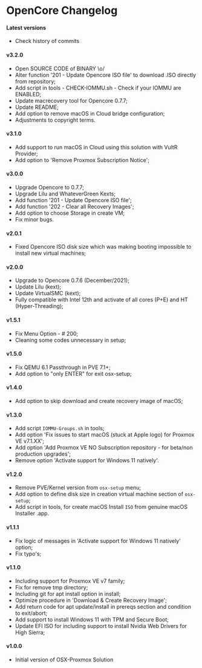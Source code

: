 OpenCore Changelog
==================

#### Latest versions
- Check history of commits

#### v3.2.0

- Open SOURCE CODE of BINARY \o/
- Alter function '201 - Update Opencore ISO file' to download .ISO directly from repository;
- Add script in tools - CHECK-IOMMU.sh - Check if your IOMMU are ENABLED;
- Update macrecovery tool for Opencore 0.7.7;
- Update README;
- Add option to remove macOS in Cloud bridge configuration;
- Adjustments to copyright terms.

#### v3.1.0

- Add support to run macOS in Cloud using this solution with VultR Provider;
- Add option to 'Remove Proxmox Subscription Notice';

#### v3.0.0

- Upgrade Opencore to 0.7.7;
- Upgrade Lilu and WhateverGreen Kexts;
- Add function '201 - Update Opencore ISO file';
- Add function '202 - Clear all Recovery Images';
- Add option to choose Storage in create VM;
- Fix minor bugs.

#### v2.0.1

- Fixed Opencore ISO disk size which was making booting impossible to install new virtual machines;

#### v2.0.0

- Upgrade to Opencore 0.7.6 (December/2021);
- Update Lilu (kext);
- Update VirtualSMC (kext);
- Fully compatible with Intel 12th and activate of all cores (P+E) and HT (Hyper-Threading);

#### v1.5.1

- Fix Menu Option - # 200;
- Cleaning some codes unnecessary in setup;

#### v1.5.0

- Fix QEMU 6.1 Passthrough in PVE 7.1+;
- Add option to "only ENTER" for exit osx-setup;

#### v1.4.0

- Add option to skip download and create recovery image of macOS;

#### v1.3.0

- Add script ```IOMMU-Groups.sh``` in tools;
- Add option 'Fix issues to start macOS (stuck at Apple logo) for Proxmox VE v7.1.XX';
- Add option 'Add Proxmox VE NO Subscription repository - for beta/non production upgrades';
- Remove option 'Activate support for Windows 11 natively'.

#### v1.2.0

- Remove PVE/Kernel version from ```osx-setup``` menu;
- Add option to define disk size in creation virtual machine section of ```osx-setup```;
- Add script in tools, for create macOS Install ```ISO``` from genuine macOS Installer .app.

#### v1.1.1

- Fix logic of messages in 'Activate support for Windows 11 natively' option;
- Fix typo's;

#### v1.1.0

- Including support for Proxmox VE v7 family;
- Fix for remove tmp directory;
- Including git for apt install option in install;
- Optimize procedure in 'Download & Create Recovery Image';
- Add return code for apt update/install in prereqs section and condition to exit/abort;
- Add support to install Windows 11 with TPM and Secure Boot;
- Update EFI ISO for including support to install Nvidia Web Drivers for High Sierra;

#### v1.0.0

- Initial version of OSX-Proxmox Solution
